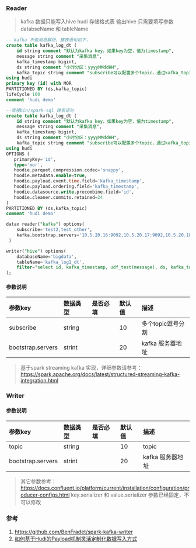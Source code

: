 ### Reader

> kafka 数据只能写入hive hudi 存储格式表
> 输出hive 只需要填写参数 databseName 和 tableName

```sql
-- kafka 不做消息解析，建表语句如下，
create table kafka_log_dt (
    id string comment "默认为kafka key，如果key为空，值为timestamp",
    message string comment "采集消息",
    kafka_timestamp bigint,
    ds string comment "小时分区：yyyyMMddHH",
    kafka_topic string comment "subscribe可以配置多个topic，通过kafka_topic分区消息")
using hudi  
primary key (id) with MOR 
PARTITIONED BY (ds,kafka_topic)
lifeCycle 100
comment 'hudi demo'

--直接bin/spark-sql 建表语句
create table kafka_log_dt (
    id string comment "默认为kafka key，如果key为空，值为timestamp",
    message string comment "采集消息",
    kafka_timestamp bigint,
    ds string comment "小时分区：yyyyMMddHH",
    kafka_topic string comment "subscribe可以配置多个topic，通过kafka_topic分区消息")
using hudi    
OPTIONS (
   primaryKey='id',
   type='mor',
   hoodie.parquet.compression.codec='snappy',
   hoodie.metadata.enable=true,
   hoodie.payload.event.time.field='kafka_timestamp',
   hoodie.payload.ordering.field='kafka_timestamp',
   hoodie.datasource.write.precombine.field='id',
   hoodie.cleaner.commits.retained=24
)
PARTITIONED BY (ds,kafka_topic)
comment 'hudi demo'
```

```sql
datax reader("kafka") options(
    subscribe='test2,test_other',
    kafka.bootstrap.servers='10.5.20.16:9092,10.5.20.17:9092,10.5.20.18:9092'
 )

writer("hive") options(
    databaseName='bigdata',
    tableName='kafka_log1_dt',
    filter="select id, kafka_timestamp, udf_test(message), ds, kafka_topic from tmp_table"
);
```

#### 参数说明

| 参数key    | 数据类型    | 是否必填  | 默认值    | 描述          |
|:---------|:--------| :-----   | :------  |:------------|
| subscribe    | string  |          | 10       | 多个topic逗号分割 |
| bootstrap.servers | strint  |          | 20       | kafka 服务器地址 |

> 基于spark streaming kafka 实现，详细参数请参考：https://spark.apache.org/docs/latest/structured-streaming-kafka-integration.html

### Writer

#### 参数说明

| 参数key    | 数据类型    | 是否必填  | 默认值    | 描述                                                                         |
|:---------|:--------| :-----   | :------  |:---------------------------------------------------------------------------|
| topic    | string  |          | 10       | topic                                                                      |
| bootstrap.servers | strint  |          | 20       | kafka 服务器地址                                                                |

> 其它参数参考：https://docs.confluent.io/platform/current/installation/configuration/producer-configs.html
> key.serializer 和 value.serializer 参数已经固定，不可以修改


### 参考

1. https://github.com/BenFradet/spark-kafka-writer
2. [如何基于Hudi的Payload机制灵活定制化数据写入方式](https://bbs.huaweicloud.com/blogs/detail/302579)
